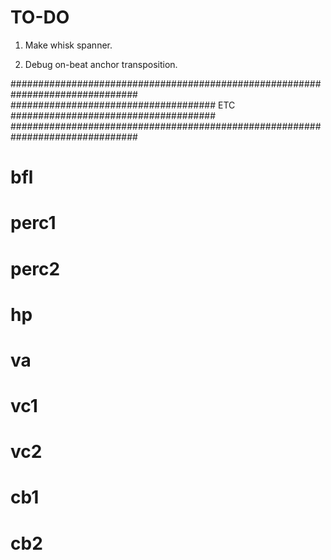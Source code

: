 TO-DO
=====

1.  Make whisk spanner.

2.  Debug on-beat anchor transposition.

###############################################################################
##################################### ETC #####################################
###############################################################################

# bfl

# perc1

# perc2

# hp

# va

# vc1

# vc2

# cb1

# cb2
